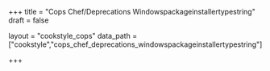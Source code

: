 +++
title = "Cops Chef/Deprecations Windowspackageinstallertypestring"
draft = false

layout = "cookstyle_cops"
data_path = ["cookstyle","cops_chef_deprecations_windowspackageinstallertypestring"]

+++

<!-- The content of this page is automatically generated from the
cops_chef_deprecations_windowspackageinstallertypestring.yml file in github.com/chef/cookstyle/docs-chef-io/data/cookstyle. -->
